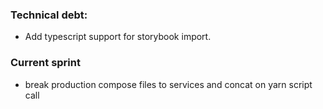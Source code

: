 ### Technical debt:

- Add typescript support for storybook import.

### Current sprint

- break production compose files to services and concat on yarn script call
